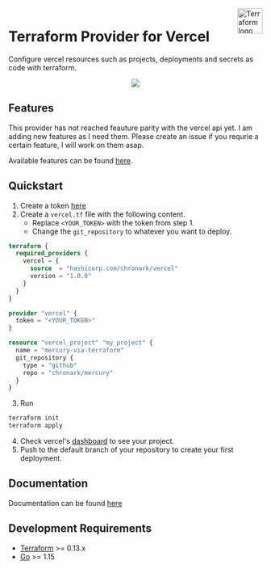 
<a href="https://terraform.io">
    <img src="https://cdn.rawgit.com/hashicorp/terraform-website/master/content/source/assets/images/logo-hashicorp.svg" alt="Terraform logo" title="Terraform" height="50" align="right"></img>
</a>

# Terraform Provider for Vercel

Configure vercel resources such as projects, deployments and secrets as code with terraform.

<div align="center"><a href="https://codecov.io/gh/chronark/terraform-provider-vercel">
  <img src="https://codecov.io/gh/chronark/terraform-provider-vercel/branch/main/graph/badge.svg?token=pBJrBYgr9g"/>
</a></div>



## Features

This provider has not reached feauture parity with the vercel api yet. I am adding new features as I need them.
Please create an issue if you requrie a certain feature, I will work on them asap.

Available features can be found [here](https://registry.terraform.io/providers/chronark/vercel/latest/docs).

## Quickstart

1. Create a token [here](https://vercel.com/account/tokens)
2. Create a `vercel.tf` file with the following content. 
    - Replace `<YOUR_TOKEN>` with the token from step 1.
    - Change the `git_repository` to whatever you want to deploy.

```tf
terraform {
  required_providers {
    vercel = {
      source  = "hashicorp.com/chronark/vercel"
      version = "1.0.0"
    }
  }
}

provider "vercel" {
  token = "<YOUR_TOKEN>"
}

resource "vercel_project" "my_project" {
  name = "mercury-via-terraform"
  git_repository {
    type = "github"
    repo = "chronark/mercury"
  }
}
```

3. Run
```sh
terraform init
terraform apply
```


4. Check vercel's [dashboard](https://vercel.com/dashboard) to see your project.
5. Push to the default branch of your repository to create your first deployment.

## Documentation

Documentation can be found [here](https://registry.terraform.io/providers/chronark/vercel/latest/docs)

## Development Requirements

-	[Terraform](https://www.terraform.io/downloads.html) >= 0.13.x
-	[Go](https://golang.org/doc/install) >= 1.15
